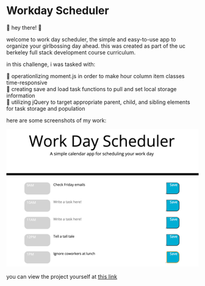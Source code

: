 # Workday Scheduler
🌸 hey there! 🌸 <br />

welcome to work day scheduler, the simple and easy-to-use app to organize your girlbossing day ahead. this was created as part of the uc berkeley full stack development course curriculum. <br />

in this challenge, i was tasked with: <br />

🍓 operationlizing moment.js in order to make hour column item classes time-responsive <br />
🍓 creating save and load task functions to pull and set local storage information <br />
🍓 utilizing jQuery to target appropriate parent, child, and sibling elements for task storage and population <br />

here are some screenshots of my work:

<img src="/assets/images/workday-scheduler-img-1.png">

you can view the project yourself at <a href='https://descardi-b.github.io/workday-scheduler/'>this link</a>
